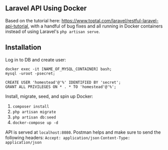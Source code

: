 ## Laravel API Using Docker

Based on the tutorial here: https://www.toptal.com/laravel/restful-laravel-api-tutorial, with a handful of bug fixes and all running in Docker containers instead of using Laravel's `php artisan serve`.

## Installation

Log in to DB and create user:
```
docker exec -it [NAME_OF_MYSQL_CONTAINER] bash;
mysql -uroot -psecret;

CREATE USER 'homestead'@'%' IDENTIFIED BY 'secret';
GRANT ALL PRIVILEGES ON * . * TO 'homestead'@'%';
```

Install, migrate, seed, and spin up Docker:

1. `composer install`
2. `php artisan migrate`
3. `php artisan db:seed`
4. `docker-compose up -d`

API is served at `localhost:8080`. Postman helps and make sure to send the following headers:
`Accept: application/json`
`Content-Type: application/json`
